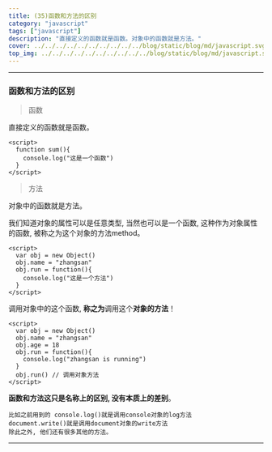 ```yaml
---
title: (35)函数和方法的区别
category: "javascript"
tags: ["javascript"]
description: "直接定义的函数就是函数。对象中的函数就是方法。"
cover: ../../../../../../../../../../blog/static/blog/md/javascript.svg
top_img: ../../../../../../../../../../blog/static/blog/md/javascript.svg
---
```


***

###  函数和方法的区别

> 函数

直接定义的函数就是函数。


    <script>
      function sum(){
        console.log("这是一个函数")
      }
    </script>


> 方法

对象中的函数就是方法。

我们知道对象的属性可以是任意类型, 当然也可以是一个函数, 这种作为对象属性的函数, 被称之为这个对象的方法method。


    <script>
      var obj = new Object()
      obj.name = "zhangsan"
      obj.run = function(){
        console.log("这是一个方法")
      }
    </script>


调用对象中的这个函数, **称之为**调用这个**对象的方法**！


    <script>
      var obj = new Object()
      obj.name = "zhangsan"
      obj.age = 18
      obj.run = function(){
        console.log("zhangsan is running")
      }
      obj.run() // 调用对象方法
    </script>


**函数和方法这只是名称上的区别, 没有本质上的差别**。


    比如之前用到的 console.log()就是调用console对象的log方法
    document.write()就是调用document对象的write方法
    除此之外, 他们还有很多其他的方法。


***